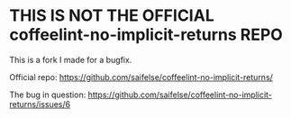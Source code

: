 THIS IS NOT THE OFFICIAL coffeelint-no-implicit-returns REPO
============================================================

This is a fork I made for a bugfix.

Official repo: https://github.com/saifelse/coffeelint-no-implicit-returns/

The bug in question: https://github.com/saifelse/coffeelint-no-implicit-returns/issues/6
